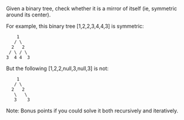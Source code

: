 Given a binary tree, check whether it is a mirror of itself (ie, symmetric around its center).

For example, this binary tree [1,2,2,3,4,4,3] is symmetric:

~~~
    1
   / \
  2   2
 / \ / \
3  4 4  3
~~~

But the following [1,2,2,null,3,null,3] is not:

~~~
    1
   / \
  2   2
   \   \
   3    3
~~~

Note:
Bonus points if you could solve it both recursively and iteratively.
